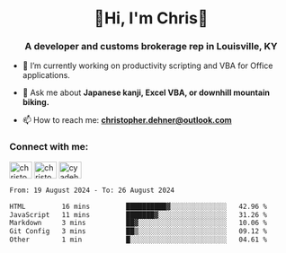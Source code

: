 <div class="main">
<h1 align="center">🌟Hi, I'm Chris🌟</h1>
<h3 align="center">A developer and customs brokerage rep in Louisville, KY</h3>

- 🔭 I’m currently working on productivity scripting and VBA for Office applications.

- 💬 Ask me about **Japanese kanji, Excel VBA, or downhill mountain biking.**

- 📫 How to reach me: **christopher.dehner@outlook.com**

<h3 align="left">Connect with me:</h3>
<p align="left">
<a href="https://linkedin.com/in/christopherdehnerii" target="blank"><img align="center" src="https://cdn.jsdelivr.net/npm/simple-icons@3.0.1/icons/linkedin.svg" alt="christopherdehnerii" height="30" width="40" /></a>
<a href="https://fb.com/christopherdehnerii" target="blank"><img align="center" src="https://cdn.jsdelivr.net/npm/simple-icons@3.0.1/icons/facebook.svg" alt="christopherdehnerii" height="30" width="40" /></a>
<a href="https://instagram.com/cyadehn" target="blank"><img align="center" src="https://cdn.jsdelivr.net/npm/simple-icons@3.0.1/icons/instagram.svg" alt="cyadehn" height="30" width="40" /></a>
</p>

<!--START_SECTION:waka-->

```txt
From: 19 August 2024 - To: 26 August 2024

HTML         16 mins         ██████████▓░░░░░░░░░░░░░░   42.96 %
JavaScript   11 mins         ███████▓░░░░░░░░░░░░░░░░░   31.26 %
Markdown     3 mins          ██▓░░░░░░░░░░░░░░░░░░░░░░   10.06 %
Git Config   3 mins          ██▒░░░░░░░░░░░░░░░░░░░░░░   09.12 %
Other        1 min           █░░░░░░░░░░░░░░░░░░░░░░░░   04.61 %
```

<!--END_SECTION:waka-->
